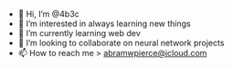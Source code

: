 - 👋 Hi, I’m @4b3c
- 👀 I’m interested in always learning new things
- 🌱 I’m currently learning web dev
- 💞️ I’m looking to collaborate on neural network projects
- 📫 How to reach me > abramwpierce@icloud.com

<!---
4b3c/4b3c is a ✨ special ✨ repository because its `README.md` (this file) appears on your GitHub profile.
You can click the Preview link to take a look at your changes.
--->
